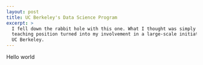 ```yaml
---
layout: post
title: UC Berkeley's Data Science Program
excerpt: >
  I fell down the rabbit hole with this one. What I thought was simply a
  teaching position turned into my involvement in a large-scale initiative at
  UC Berkeley.
---
```


Hello world
